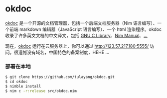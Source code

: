 # okdoc

[okdoc](http://123.57.217.180:5555/) 是一个开源的文档管理器，包括一个后端文档服务器（Nim 语言编写）、一个前端 markdown 编辑器（JavaScript 语言编写）、一个 html 渲染程序。okdoc 收录了许多英文文档的中文译文，包括 [GNU C Library](http://101.200.163.149/docs/GNU%20C%20Library)、[Nim Manual](http://101.200.163.149/docs/Nim%20Manual)、[...](http://123.57.217.180:5555/)

现在，[okdoc](http://123.57.217.180:5555/) 运行在云服务器上，你可以通过 http://123.57.217.180:5555/ 访问。很遗憾没有域名，中国特色的备案制度，HEHE ...

### 部署在本地

```sh
$ git clone https://github.com/tulayang/okdoc.git
$ cd okdoc
$ nimble install
$ nim c -r:release src/okdoc.nim
```
